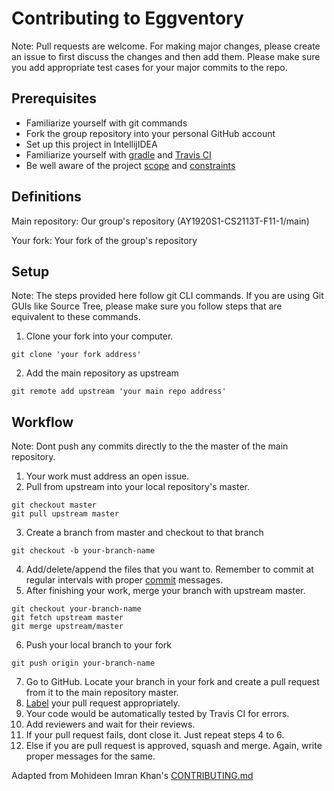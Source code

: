 # Contributing to Eggventory
Note: Pull requests are welcome. For making major changes, please create an issue to first discuss the changes and then add them. Please make sure you add appropriate test cases for your major commits to the repo. 

## Prerequisites
* Familiarize yourself with git commands
* Fork the group repository into your personal GitHub account
* Set up this project in IntellijIDEA
* Familiarize yourself with [gradle](https://github.com/AY1920S1-CS2113T-F11-1/main#tutorials) and [Travis CI](https://docs.travis-ci.com/user/tutorial/)
* Be well aware of the project [scope](https://nuscs2113-ay1920s1.github.io/website/admin/project-scope.html) and [constraints](https://nuscs2113-ay1920s1.github.io/website/admin/project-constraints.html)

## Definitions
Main repository: Our group's repository (AY1920S1-CS2113T-F11-1/main)

Your fork: Your fork of the group's repository

## Setup
Note: The steps provided here follow git CLI commands. If you are using Git GUIs like Source Tree, please make sure you follow steps that are equivalent to these commands.

1. Clone your fork into your computer.
```git
git clone 'your fork address'
```
2. Add the main repository as upstream
```git
git remote add upstream 'your main repo address'
```
## Workflow
Note: Dont push any commits directly to the the master of the main repository.

1. Your work must address an open issue.
2. Pull from upstream into your local repository's master.
```git
git checkout master
git pull upstream master
```
3. Create a branch from master and checkout to that branch
```git
git checkout -b your-branch-name
```
4. Add/delete/append the files that you want to. Remember to commit at regular intervals with proper [commit](https://chris.beams.io/posts/git-commit/) messages.
5. After finishing your work, merge your branch with upstream master.
```git
git checkout your-branch-name
git fetch upstream master
git merge upstream/master
```
6. Push your local branch to your fork
```git
git push origin your-branch-name
```
7. Go to GitHub. Locate your branch in your fork and create a pull request from it to the main repository master.
8. [Label](https://help.github.com/en/articles/applying-labels-to-issues-and-pull-requests) your pull request appropriately.
9. Your code would be automatically tested by Travis CI for errors.
10. Add reviewers and wait for their reviews.
11. If your pull request fails, dont close it. Just repeat steps 4 to 6.
12. Else if you are pull request is approved, squash and merge. Again, write proper messages for the same.

Adapted from Mohideen Imran Khan's [CONTRIBUTING.md](https://github.com/mohideenik/main/blob/master/CONTRIBUTING.md#contributing-to-duchess)